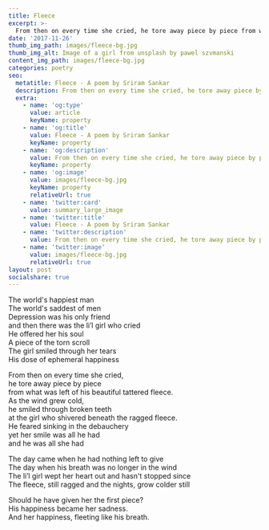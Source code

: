 ```yaml
---
title: Fleece
excerpt: >-
  From then on every time she cried, he tore away piece by piece from what was left of his beautiful tattered fleece ...
date: '2017-11-26'
thumb_img_path: images/fleece-bg.jpg
thumb_img_alt: Image of a girl from unsplash by pawel szvmanski
content_img_path: images/fleece-bg.jpg
categories: poetry
seo:
  metatitle: Fleece - A poem by Sriram Sankar
  description: From then on every time she cried, he tore away piece by piece from what was left of his beautiful tattered fleece ...
  extra:
    - name: 'og:type'
      value: article
      keyName: property
    - name: 'og:title'
      value: Fleece - A poem by Sriram Sankar
      keyName: property
    - name: 'og:description'
      value: From then on every time she cried, he tore away piece by piece from what was left of his beautiful tattered fleece ...
      keyName: property
    - name: 'og:image'
      value: images/fleece-bg.jpg
      keyName: property
      relativeUrl: true
    - name: 'twitter:card'
      value: summary_large_image
    - name: 'twitter:title'
      value: Fleece - A poem by Sriram Sankar
    - name: 'twitter:description'
      value: From then on every time she cried, he tore away piece by piece from what was left of his beautiful tattered fleece ...
    - name: 'twitter:image'
      value: images/fleece-bg.jpg
      relativeUrl: true
layout: post
socialshare: true
---
```

The world's happiest man  
The world's saddest of men  
Depression was his only friend   
and then there was the li’l girl who cried   
He offered her his soul   
A piece of the torn scroll   
The girl smiled through her tears   
His dose of ephemeral happiness   

From then on every time she cried,   
he tore away piece by piece   
from what was left of his beautiful tattered fleece.   
As the wind grew cold,   
he smiled through broken teeth   
at the girl who shivered beneath the ragged fleece.   
He feared sinking in the debauchery   
yet her smile was all he had   
and he was all she had   

The day came when he had nothing left to give   
The day when his breath was no longer in the wind   
The li’l girl wept her heart out and hasn't stopped since   
The fleece, still ragged and the nights, grow colder still   

Should he have given her the first piece?   
His happiness became her sadness.    
And her happiness, fleeting like his breath.   